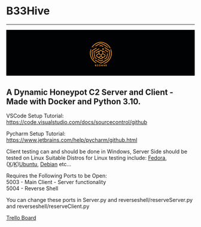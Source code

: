 # B33Hive

___

![Screenshot](B33HiveCover.png)

A Dynamic Honeypot C2 Server and Client - Made with Docker and Python 3.10.
---

VSCode Setup Tutorial:  
https://code.visualstudio.com/docs/sourcecontrol/github

Pycharm Setup Tutorial:  
https://www.jetbrains.com/help/pycharm/github.html

Client testing can and should be done in Windows, Server Side should be tested on Linux
Suitable Distros for Linux testing include:
[Fedora](https://fedoraproject.org/), ([X](https://xubuntu.org/)/[K](https://kubuntu.org/))[Ubuntu](https://ubuntu.com/), [Debian](https://www.debian.org/)
etc...

Requires the Following Ports to be Open: \
5003 - Main Client - Server functionality \
5004 - Reverse Shell 

You can change these ports in Server.py and reverseshell/reserveServer.py and reverseshell/reserveClient.py

[Trello Board](https://trello.com/b/VC0HLcnX/b33hive)
